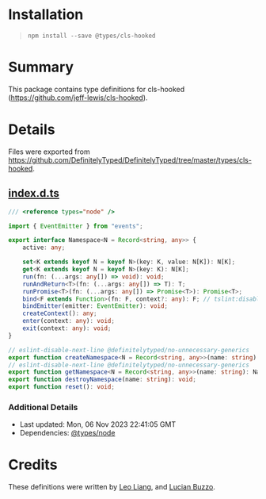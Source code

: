 # Installation
> `npm install --save @types/cls-hooked`

# Summary
This package contains type definitions for cls-hooked (https://github.com/jeff-lewis/cls-hooked).

# Details
Files were exported from https://github.com/DefinitelyTyped/DefinitelyTyped/tree/master/types/cls-hooked.
## [index.d.ts](https://github.com/DefinitelyTyped/DefinitelyTyped/tree/master/types/cls-hooked/index.d.ts)
````ts
/// <reference types="node" />

import { EventEmitter } from "events";

export interface Namespace<N = Record<string, any>> {
    active: any;

    set<K extends keyof N = keyof N>(key: K, value: N[K]): N[K];
    get<K extends keyof N = keyof N>(key: K): N[K];
    run(fn: (...args: any[]) => void): void;
    runAndReturn<T>(fn: (...args: any[]) => T): T;
    runPromise<T>(fn: (...args: any[]) => Promise<T>): Promise<T>;
    bind<F extends Function>(fn: F, context?: any): F; // tslint:disable-line: ban-types
    bindEmitter(emitter: EventEmitter): void;
    createContext(): any;
    enter(context: any): void;
    exit(context: any): void;
}

// eslint-disable-next-line @definitelytyped/no-unnecessary-generics
export function createNamespace<N = Record<string, any>>(name: string): Namespace<N>;
// eslint-disable-next-line @definitelytyped/no-unnecessary-generics
export function getNamespace<N = Record<string, any>>(name: string): Namespace<N> | undefined;
export function destroyNamespace(name: string): void;
export function reset(): void;

````

### Additional Details
 * Last updated: Mon, 06 Nov 2023 22:41:05 GMT
 * Dependencies: [@types/node](https://npmjs.com/package/@types/node)

# Credits
These definitions were written by [Leo Liang](https://github.com/aleung), and [Lucian Buzzo](https://github.com/LucianBuzzo).
